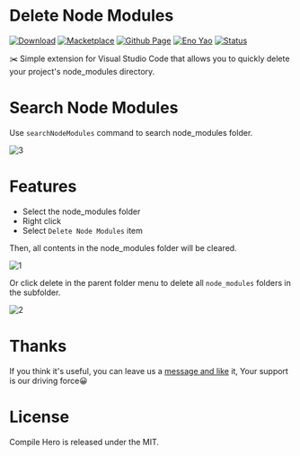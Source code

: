 # Delete Node Modules

<a href="https://marketplace.visualstudio.com/items?itemName=Wscats.delete-node-modules"><img src="https://img.shields.io/badge/Download-More+-orange" alt="Download" /></a>
<a href="https://marketplace.visualstudio.com/items?itemName=Wscats.delete-node-modules"><img src="https://img.shields.io/badge/Macketplace-v0.1-brightgreen" alt="Macketplace" /></a>
<a href="https://github.com/Wscats/delete-node-modules"><img src="https://img.shields.io/badge/Github Page-Wscats-yellow" alt="Github Page" /></a>
<a href="https://github.com/Wscats"><img src="https://img.shields.io/badge/Author-Eno Yao-blueviolet" alt="Eno Yao" /></a>
<a href="https://github.com/Wscats"><img src="https://api.netlify.com/api/v1/badges/b652768b-1673-42cd-98dd-3fd807b2ebca/deploy-status" alt="Status" /></a>

✂️ Simple extension for Visual Studio Code that allows you to quickly delete your project's node_modules directory.

# Search Node Modules

Use `searchNodeModules` command to search node_modules folder.

<!-- <img src="https://raw.githubusercontent.com/Wscats/delete-node-modules/master/screenshot/3.png"/> -->
<img alt="3" src="https://user-images.githubusercontent.com/17243165/100516921-2fc83b00-31c2-11eb-9888-ea7c2cbb2299.png">

# Features

- Select the node_modules folder
- Right click
- Select `Delete Node Modules` item

Then, all contents in the node_modules folder will be cleared.

<!-- <img src="https://raw.githubusercontent.com/Wscats/delete-node-modules/master/screenshot/1.gif"/> -->
![1](https://user-images.githubusercontent.com/17243165/100516912-23dc7900-31c2-11eb-936b-aeaa3cd23121.gif)

Or click delete in the parent folder menu to delete all `node_modules` folders in the subfolder.

<!-- <img src="https://raw.githubusercontent.com/Wscats/delete-node-modules/master/screenshot/2.png"/> -->
<img alt="2" src="https://user-images.githubusercontent.com/17243165/100516916-2b038700-31c2-11eb-91ad-91dafb087f80.png">

# Thanks

If you think it's useful, you can leave us a [message and like](https://marketplace.visualstudio.com/items?itemName=Wscats.delete-node-modules&ssr=false#review-details) it, Your support is our driving force😀

# License

Compile Hero is released under the MIT.
